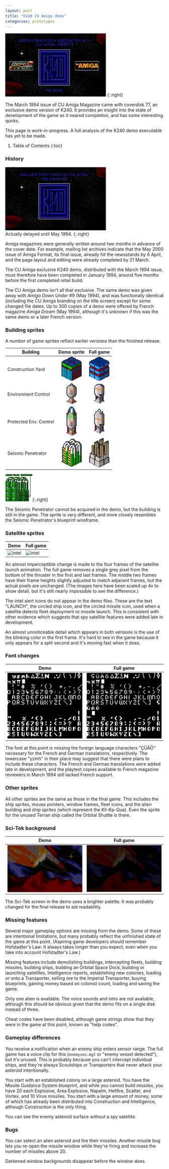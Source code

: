 ```yaml
---
layout: post
title: "K240 CU Amiga demo"
categories: prototypes
---
```


![K240: The Demo](../images/demo.png "K240: The Demo")
{:.right}

The March 1994 issue of CU Amiga Magazine came with coverdisk 77, an exclusive
demo version of K240. It provides an insight into the state of development of
the game as it neared completion, and has some interesting quirks.

This page is work-in-progress. A full analysis of the K240 demo executable has
yet to be made.

1. Table of Contents
{:toc}

### History

![K240: The Demo](../images/demo2.png "K240: The Demo")<br>Actually delayed until May 1994.
{:.right}

Amiga magazines were generally written around two months in advance of the cover
date. For example, mailing list archives indicate that the May 2000 issue of
Amiga Format, its final issue, already hit the newsstands by 6 April, and the
page layout and editing were already completed by 21 March.

The CU Amiga exclusive K240 demo, distributed with the March 1994 issue, must
therefore have been completed in January 1994, around five months before the
first completed retail build.

The CU Amiga demo isn't all that exclusive. The same demo was given away with
_Amiga Down Under_ #9 (May 1994), and was functionally identical (including the
CU Amiga branding on the title screen) except for some changed file dates. Up to
300 copies of a demo were offered by French magazine _Amiga Dream_ (May 1994),
although it's unknown if this was the same demo or a later French version.

### Building sprites

A number of game sprites reflect earlier versions than the finished release.

| Building | Demo sprite | Full game |
|----------|:-----------:|:---------:|
| Construction Yard      | ![construction_yard](../images/buildings/construction_yard_demo.png "construction_yard_demo") | ![construction_yard](../images/buildings/construction_yard.png "construction_yard") |
| Environment Control    | ![environment_control](../images/buildings/environment_control_demo.png "environment_control_demo") |![environment_control](../images/buildings/environment_control.png "environment_control") |
| Protected Env. Control | ![protected_env_control](../images/buildings/protected_env_control_demo.png "protected_env_control_demo") |![protected_env_control](../images/buildings/protected_env_control.png "protected_env_control") |
| Seismic Penetrator     | ![seismic_penetrator](../images/buildings/seismic_penetrator_demo.gif "seismic_penetrator_demo") |![seismic_penetrator](../images/buildings/seismic_penetrator.gif "seismic_penetrator") |

![Seismic penetrator blueprint](../images/seismic-penetrator-blueprint.png "Seismic penetrator blueprint"){:.right}

The Seismic Penetrator cannot be acquired in the demo, but the building is still
in the game. The sprite is very different, and more closely resembles the
Seismic Penetrator's blueprint wireframe.

### Satellite sprites

| Demo | Full game |
|------|-----------|
| ![intel](intel-0-3-demo.gif "intel") | ![intel](intel-0-3.gif "intel") |

An almost imperceptible change is made to the four frames of the satellite
launch animation. The full game removes a single grey pixel from the bottom of
the thruster in the first and last frames. The middle two frames have their
frame heights slightly adjusted to match adjacent frames, but the actual pixels
are unchanged. (The images here have been scaled up 4x to show detail, but it's
still nearly impossible to see the difference.)

The intel alert icons do not appear in the demo files. These are the text
"LAUNCH", the circled ship icon, and the circled missile icon, used when
a satellite detects fleet deployment or missile launch. This is consistent with
other evidence which suggests that spy satellite features were added late in
development.

An almost unnoticeable detail which appears in both versions is the use of the
blinking color in the first frame. It's hard to see in the game because it only
appears for a split second and it's moving fast when it does.

### Font changes

| Demo | Full game |
|------|-----------|
| ![demofont](../images/demofont.png "demofont") | ![font](../images/font.png "K240 font") |

The font at this point is missing the foreign language characters "ÇÜÄÖ"
necessary for the French and German translations, respectively. The lowercase
"yzmh" in their place may suggest that there were plans to include these
characters. The French and German translations were added late in development,
and the playtest copies available to French magazine reviewers in March 1994
still lacked French support.

### Other sprites

All other sprites are the same as those in the final game. This includes the
ship sprites, mouse pointers, window frames, fleet icons, and the alien building
and ship sprites (which represent the Kll-Kp-Qua). Even the sprite for the
unused Terran ship called the Orbital Shuttle is there.

### Sci-Tek background

| Demo | Full game |
|------|-----------|
| ![scitek_demo](../images/scitek_demo.png "scitek demo") | ![scitek](../images/scitek.png "Sci-Tek") |

The Sci-Tek screen in the demo uses a brighter palette. It was probably changed
for the final release to aid readability.

### Missing features

Several major gameplay options are missing from the demo. Some of these are
intentional limitations, but many probably reflect the unfinished state of the
game at this point. (Aspiring game developers should remember Hofstadter's Law:
It always takes longer than you expect, even when you take into account
Hofstadter's Law.)

Missing features include demolishing buildings, intercepting fleets, building
missiles, building ships, building an Orbital Space Dock, building or launching
satellites, Intelligence reports, establishing new colonies, loading or onto a
Transporter, selling ore to the Imperial Transporter, buying blueprints, gaining
money based on colonist count, loading and saving the game.

Only one alien is available. The voice sounds and intro are not available,
although this should be obvious given that the demo fits on a single disk
instead of three.

Cheat codes have been disabled, although game strings show that they were in the
game at this point, known as "help codes".

### Gameplay differences

You receive a notification when an enemy ship enters sensor range. The full game
has a voice clip for this (`enemyves.mgl` or "enemy vessel detected"), but it's
unused. This is probably because you can't intercept individual ships, and
they're always Scoutships or Transporters that never attack your asteroid
intentionally.

You start with an established colony on a large asteroid. You have the Missile
Guidance System blueprint, and while you cannot build missiles, you have 20 each
Explosive, Area Explosive, Napalm, Hellfire, Scatter, and Vortex, and 10 Virus
missiles. You start with a large amount of money, some of which has already been
distributed into Construction and Intelligence, although Construction is the
only thing.

You can see the enemy asteroid surface without a spy satellite.

### Bugs

You can select an alien asteroid and fire their missiles. Another missile bug
lets you re-open the missile window while they're firing and increase the number
of missiles above 20.

Darkened window backgrounds disappear before the window does.
